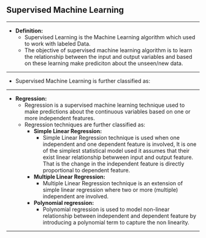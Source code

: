 ## Supervised Machine Learning

---

- **Definition:**
    - Supervised Learning is the Machine Learning algorithm which used to work with labeled Data.
    - The objective of supervised machine learning algorithm is to learn the relationship between the input and output variables and based on these learning make prediciton about the unseen/new data.

---
- Supervised Machine Learning is further classified as:

---

- **Regression:**
    - Regression is a supervised machine learning technique used to make predictions about the continuous variables based on one or more independent features.
    - Regression techniques are further classified as:
        - **Simple Linear Regression:** 
            - Simple Linear Regression technique is used when one independent and one dependent feature is involved, It is one of the simplest statistical model used it assumes that their exist linear relationship betwween input and output feature. That is the change in the independent feature is directly proportional to dependent feature.
        - **Multiple Linear Regression:** 
            - Multiple Linear Regression technique is an extension of simple linear regression where two or more (multiple) independent are involved.
        - **Polynomial regression:** 
            - Polynomial regression is used to model non-linear relationship between independent and dependent feature by introducing a polynomial term to capture the non linearity.
---

